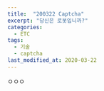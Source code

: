 ```yaml
---
title:  "200322 Captcha"
excerpt: "당신은 로봇입니까?"
categories:
  - ETC
tags:
  - 기술
  - captcha
last_modified_at: 2020-03-22
---
```








ㅇㅇㅇ